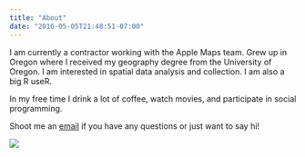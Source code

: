 ```yaml
---
title: "About"
date: "2016-05-05T21:48:51-07:00"
---
```


I am currently a contractor working with the Apple Maps team. Grew up in Oregon where I received my geography degree from the University of Oregon. I am interested in spatial data analysis and collection. I am also a big R useR.

In my free time I drink a lot of coffee, watch movies, and participate in social programming.

Shoot me an [email](mailto:tylurp1@gmail.com) if you have any questions or just want to say hi!

![](/images/about.jpg)